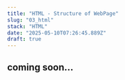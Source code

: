 ```yaml
---
title: "HTML - Structure of WebPage"
slug: "03_html"
stack: "HTML"
date: "2025-05-10T07:26:45.889Z"
draft: true
---
```



## coming soon...